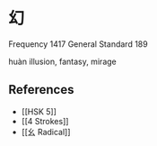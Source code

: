 # 幻
Frequency 1417
General Standard 189

huàn
illusion, fantasy, mirage

## References
- [[HSK 5]]
- [[4 Strokes]]
- [[幺 Radical]]